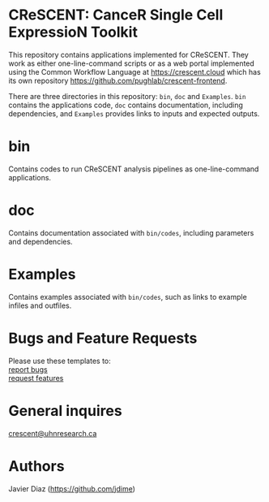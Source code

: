 # CReSCENT: CanceR Single Cell ExpressioN Toolkit


This repository contains applications implemented for CReSCENT. They work as either one-line-command scripts or as a web portal implemented using the Common Workflow Language at https://crescent.cloud which has its own repository https://github.com/pughlab/crescent-frontend.

There are three directories in this repository: `bin`, `doc` and `Examples`. `bin` contains the applications code, `doc` contains documentation, including dependencies, and `Examples` provides links to inputs and expected outputs.

bin
================
Contains codes to run CReSCENT analysis pipelines as one-line-command applications.

doc
================
Contains documentation associated with `bin/codes`, including parameters and dependencies.

Examples
================
Contains examples associated with `bin/codes`, such as links to example infiles and outfiles.

Bugs and Feature Requests
================
Please use these templates to: <br />
[report bugs](https://github.com/pughlab/crescent/blob/master/.github/ISSUE_TEMPLATE/bug_report.md) <br />
[request features](https://github.com/pughlab/crescent/blob/master/.github/ISSUE_TEMPLATE/feature_request.md)

General inquires
================
<crescent@uhnresearch.ca>

Authors
================
Javier Diaz (https://github.com/jdime)
